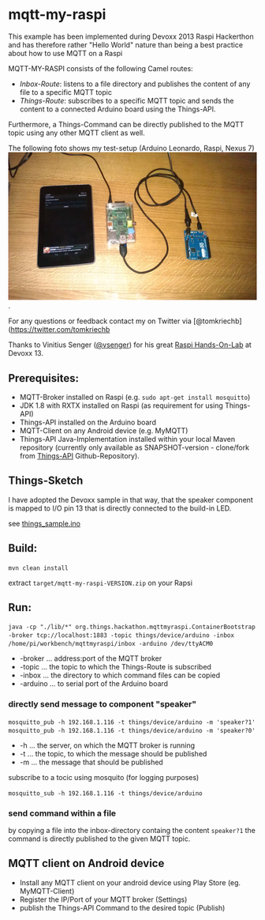 # mqtt-my-raspi

This example has been implemented during Devoxx 2013 Raspi Hackerthon and has therefore rather "Hello World" nature than 
being a best practice about how to use MQTT on a Raspi

MQTT-MY-RASPI consists of the following Camel routes:

* _Inbox-Route_: listens to a file directory and publishes the content of any file to a specific MQTT topic
* _Things-Route_: subscribes to a specific MQTT topic and sends the content to a connected Arduino board using the Things-API.

Furthermore, a Things-Command can be directly published to the MQTT topic using any other MQTT client as well.

The following foto shows my test-setup (Arduino Leonardo, Raspi, Nexus 7) ![foto](test-setup.jpg).


For any questions or feedback contact my on Twitter via [@tomkriechb](https://twitter.com/tomkriechb

Thanks to Vinitius Senger ([@vsenger](https://twitter.com/vsenger)) for his great [Raspi Hands-On-Lab](http://www.devoxx.be/dv13-geert-bevin.html?presId=3747) at Devoxx 13.

## Prerequisites:
* MQTT-Broker installed on Raspi  (e.g. `sudo apt-get install mosquitto`)
* JDK 1.8 with RXTX installed on Raspi (as requirement for using Things-API)
* Things-API installed on the Arduino board
* MQTT-Client on any Android device (e.g. MyMQTT)
* Things-API Java-Implementation installed within your local Maven repository (currently only available as SNAPSHOT-version - clone/fork from [Things-API](https://github.com/vsenger/things-api) Github-Repository).

## Things-Sketch

I have adopted the Devoxx sample in that way, that the speaker component is mapped to I/O pin 13 that is directly connected to the build-in LED. 

see [things_sample.ino](src/main/arduino/things_sample/things_sample.ino)

## Build:
`mvn clean install`

extract `target/mqtt-my-raspi-VERSION.zip`  on your Rapsi


## Run:

`java -cp "./lib/*" org.things.hackathon.mqttmyraspi.ContainerBootstrap -broker tcp://localhost:1883 -topic things/device/arduino -inbox /home/pi/workbench/mqttmyraspi/inbox -arduino /dev/ttyACM0` 

* -broker ... address:port of the MQTT broker
* -topic ... the topic to which the Things-Route is subscribed
* -inbox ... the directory to which command files can be copied
* -arduino ... to serial port of the Arduino board


### directly send message to component "speaker"
`mosquitto_pub -h 192.168.1.116 -t things/device/arduino -m 'speaker?1'`
`mosquitto_pub -h 192.168.1.116 -t things/device/arduino -m 'speaker?0'`

* -h ... the server, on which the MQTT broker is running
* -t ... the topic, to which the message should be published
* -m ... the message that should be published

subscribe to a tocic using mosquito (for logging purposes)

`mosquitto_sub -h 192.168.1.116 -t things/device/arduino`

### send command within a file
by copying a file into the inbox-directory containg the content `speaker?1` the command is directly published to the given MQTT topic.


## MQTT client on Android device

* Install any MQTT client on your android device using Play Store (eg. MyMQTT-Client)
* Register the IP/Port of your MQTT broker (Settings)
* publish the Things-API Command to the desired topic (Publish)

